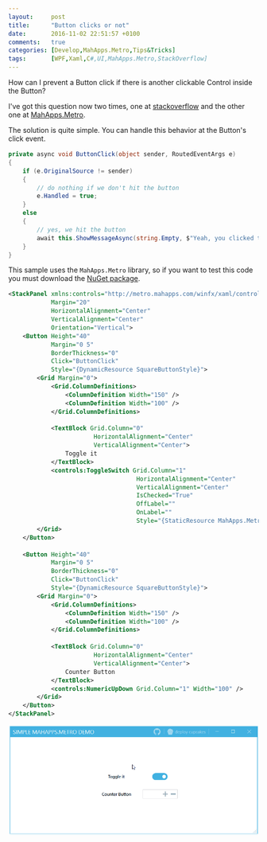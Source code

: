 ```yaml
---
layout:     post
title:      "Button clicks or not"
date:       2016-11-02 22:51:57 +0100
comments:   true
categories: [Develop,MahApps.Metro,Tips&Tricks]
tags:       [WPF,Xaml,C#,UI,MahApps.Metro,StackOverflow]
---
```


How can I prevent a Button click if there is another clickable Control inside the Button?

I've got this question now two times, one at [stackoverflow](https://stackoverflow.com/q/40344271/920384) and the other one at [MahApps.Metro](https://github.com/MahApps/MahApps.Metro/issues/2732).

The solution is quite simple. You can handle this behavior at the Button's click event.

```csharp
private async void ButtonClick(object sender, RoutedEventArgs e)
{
    if (e.OriginalSource != sender)
    {
        // do nothing if we don't hit the button
        e.Handled = true;
    }
    else
    {
        // yes, we hit the button
        await this.ShowMessageAsync(string.Empty, $"Yeah, you clicked the real button!");
    }
}
```

This sample uses the `MahApps.Metro` library, so if you want to test this code you must download the [NuGet package](https://www.nuget.org/packages/MahApps.Metro/).

```xml
<StackPanel xmlns:controls="http://metro.mahapps.com/winfx/xaml/controls"
            Margin="20"
            HorizontalAlignment="Center"
            VerticalAlignment="Center"
            Orientation="Vertical">
    <Button Height="40"
            Margin="0 5"
            BorderThickness="0"
            Click="ButtonClick"
            Style="{DynamicResource SquareButtonStyle}">
        <Grid Margin="0">
            <Grid.ColumnDefinitions>
                <ColumnDefinition Width="150" />
                <ColumnDefinition Width="100" />
            </Grid.ColumnDefinitions>

            <TextBlock Grid.Column="0"
                        HorizontalAlignment="Center"
                        VerticalAlignment="Center">
                Toggle it
            </TextBlock>
            <controls:ToggleSwitch Grid.Column="1"
                                    HorizontalAlignment="Center"
                                    VerticalAlignment="Center"
                                    IsChecked="True"
                                    OffLabel=""
                                    OnLabel=""
                                    Style="{StaticResource MahApps.Metro.Styles.ToggleSwitch.Win10}" />
        </Grid>
    </Button>

    <Button Height="40"
            Margin="0 5"
            BorderThickness="0"
            Click="ButtonClick"
            Style="{DynamicResource SquareButtonStyle}">
        <Grid Margin="0">
            <Grid.ColumnDefinitions>
                <ColumnDefinition Width="150" />
                <ColumnDefinition Width="100" />
            </Grid.ColumnDefinitions>

            <TextBlock Grid.Column="0"
                        HorizontalAlignment="Center"
                        VerticalAlignment="Center">
                Counter Button
            </TextBlock>
            <controls:NumericUpDown Grid.Column="1" Width="100" />
        </Grid>
    </Button>
</StackPanel>
```

![Clickable button content](/assets/img/clickable.gif)
